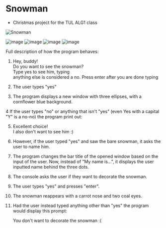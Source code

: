 # Snowman
- Christmas project for the TUL ALG1 class

![Snowman](https://user-images.githubusercontent.com/115619988/204642132-c01e0acd-93bb-409c-8ca9-9077e10d83d6.GIF)

![image](https://user-images.githubusercontent.com/115619988/202973241-9b89771c-96ee-484c-9f94-fa361d75e5b6.png)
![image](https://user-images.githubusercontent.com/115619988/202973463-6aa346b8-3b2e-44a3-bc67-5eb3be40e559.png)
![image](https://user-images.githubusercontent.com/115619988/202973964-1dd81e67-f913-4e94-97c2-2dfbe1e4a0f9.png)
![image](https://user-images.githubusercontent.com/115619988/202974047-11d8d852-182d-4286-9984-4ee5566a80ec.png)

Full description of how the program behaves:

1.  Hey, buddy!            
Do you want to see the snowman?   
Type yes to see him, typing     
anything else is considered a no. 
Press enter after you are done typing
 
2. The user types "yes"

3. The program displays a new window with three ellipses, with a cornflower blue background. 

4  If the user types "no" or anything that isn't "yes" (even Yes with a capital "Y" is a no-no) the program print out:
                          
5. Excellent choice!        
I also don't want to see him :)  
		
6.  However, if the user typed "yes" and saw the bare snowman, it asks the user to name him.   

7. The program changes the bar title of the opened window based on the input of the user. Now, instead of "My name is...", 
it displays the user inputted name behind the three dots.

8.  The console asks the user if they want to decorate the snowman.

9.  The user types "yes" and presses "enter".

10. The snowman reappears with a carrot nose and two coal eyes.

11. Had the user instead typed anything other than "yes" the program would display this prompt:

     You don't want to decorate the snowman :(  
   
